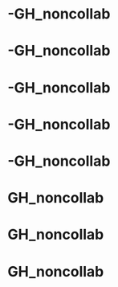 # -GH_noncollab
# -GH_noncollab
# -GH_noncollab
# -GH_noncollab
# -GH_noncollab
# GH_noncollab
# GH_noncollab
# GH_noncollab
